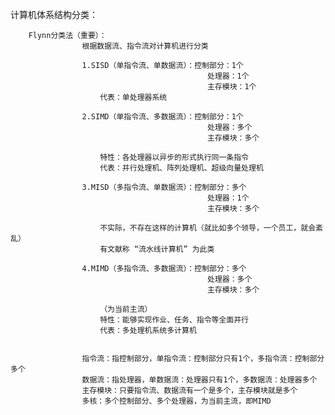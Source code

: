 计算机体系结构分类：



		Flynn分类法（重要）：
					根据数据流、指令流对计算机进行分类

					1.SISD（单指令流、单数据流）：控制部分：1个
												处理器：1个
												主存模块：1个
						代表：单处理器系统

					2.SIMD（单指令流、多数据流）：控制部分：1个
												处理器：多个
												主存模块：多个

						特性：各处理器以异步的形式执行同一条指令
						代表：并行处理机、阵列处理机、超级向量处理机

					3.MISD（多指令流、单数据流）：控制部分：多个
												处理器：1个
												主存模块：多个

						不实际，不存在这样的计算机（就比如多个领导，一个员工，就会紊乱）
						有文献称 “流水线计算机” 为此类

					4.MIMD（多指令流、多数据流）：控制部分：多个
												处理器：多个
												主存模块：多个

						（为当前主流）
						特性：能够实现作业、任务、指令等全面并行
						代表：多处理机系统多计算机


					指令流：指控制部分，单指令流：控制部分只有1个，多指令流：控制部分多个
					数据流：指处理器，单数据流：处理器只有1个，多数据流：处理器多个
					主存模块：只要指令流、数据流有一个是多个，主存模块就是多个
					多核：多个控制部分、多个处理器，为当前主流，即MIMD	